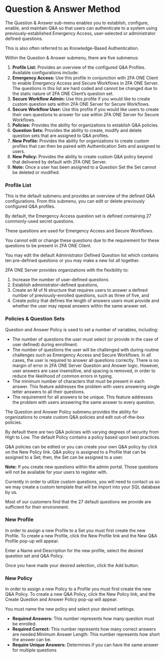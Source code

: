 # Question & Answer Method

The Question & Answer sub-menu enables you to establish, configure, enable, and maintain Q&A so that users can authenticate to a system using previously-established Emergency Access, user-selected or administrator defined questions. 

This is also often referred to as Knowledge-Based Authentication.

Within the Question & Answer submenu, there are five submenus:

1.	**Profile List:** Provides an overview of the configured Q&A Profiles. Available configurations include:
  2.	**Emergency Access:** Use this profile in conjunction with 2FA ONE Client to enable Emergency Access and Secure Workflows in 2FA ONE Server. The questions in this list are hard coded and cannot be changed due to the static nature of 2FA ONE Client’s question set.
  3.	**Secure Workflow Admin:** Use this profile if you would like to create custom question sets within 2FA ONE Server for Secure Workflows.
  4.	**Secure Workflow User:** Use this profile if you would like users to create their own questions to answer for use within 2FA ONE Server for Secure Workflows.
5.	**Policies:** Provides the ability for organizations to establish Q&A policies.
6.	**Question Sets:** Provides the ability to create, modify and delete question sets that are assigned to Q&A profiles.
7.	**New Profile:** Provides the ability for organizations to create custom profiles that can then be paired with Authentication Sets and assigned to users.
8.	**New Policy:** Provides the ability to create custom Q&A policy beyond that delivered by default with 2FA ONE Server.
  9.	**Note:** Once a user has been assigned to a Question Set the Set cannot be deleted or modified.


### Profile List

This is the default submenu and provides an overview of the defined Q&A configurations. From this submenu, you can edit or delete previously configured Q&A profiles. 

By default, the Emergency Access question set is defined containing 27 commonly-used secret questions. 

These questions are used for Emergency Access and Secure Workflows. 

You cannot edit or change these questions due to the requirement for these questions to be present in 2FA ONE Client. 

You may edit the default Administrator Defined Question list which contains ten pre-defined questions or you may make a new list all together.

2FA ONE Server provides organizations with the flexibility to:

1.	Increase the number of user-defined questions
2.	Establish administrator-defined questions,
3.	Create an M of N structure that requires users to answer a defined number of previously-enrolled questions, such as three of five, and
4.	Create policy that defines the length of answers users must provide and whether the user may repeat answers within the same answer set.

### Policies & Question Sets

Question and Answer Policy is used to set a number of variables, including:

* The number of questions the user must select (or provide in the case of user defined) during enrollment.
* The number of questions the user will be challenged with during routine challenges such as Emergency Access and Secure Workflows. In all cases, the user is required to answer all questions correctly. There is no margin of error in 2FA ONE Server Question and Answer logic. However, user answers are case insensitive, and spacing is removed, in order to reduce the likelihood of common errors in typing.
* The minimum number of characters that must be present in each answer. This feature addresses the problem with users answering single letter answers to all their questions. 
* The requirement for all answers to be unique. This feature addresses the problem with users answering the same answer to every question.


The Question and Answer Policy submenu provides the ability for organizations to create custom Q&A policies and edit out-of-the-box policies. 

By default there are two Q&A policies with varying degrees of security from High to Low. The default Policy contains a policy based upon best practices. 

Q&A policies can be edited or you can create your own Q&A policy by click on the New Policy link. Q&A policy is assigned to a Profile that can be assigned to a Set; then, the Set can be assigned to a user.

**Note:**	If you create new questions within the admin portal. Those questions will not be available for your users to register with. 

Currently in order to utilize custom questions, you will need to contact us so we may create a custom template that will be import into your SQL database by us. 

Most of our customers find that the 27 default questions we provide are sufficient for their environment.

### New Profile

In order to assign a new Profile to a Set you must first create the new Profile. To create a new Profile, click the New Profile link and the New Q&A Profile pop-up will appear. 

Enter a Name and Description for the new profile, select the desired question set and Q&A Policy. 

Once you have made your desired selection, click the Add button.

### New Policy

In order to assign a new Policy to a Profile you must first create the new Q&A Policy. To create a new Q&A Policy, click the New Policy link, and the Create Question and Answer Policy pop-up will appear. 

You must name the new policy and select your desired settings.

* **Required Answers:** This number represents how many question must be enrolled.
* **Required Correct:** This number represents how many correct answers are needed.Minimum Answer Length:	This number represents how short the answer can be.
* **Require Unique Answers:**	Determines if you can have the same answer for multiple questions

